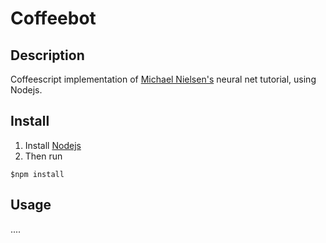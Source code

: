 # Coffeebot

## Description
Coffeescript implementation of [Michael Nielsen's](http://neuralnetworksanddeeplearning.com/chap1.html) neural net tutorial, using Nodejs.

## Install

1. Install [Nodejs](https://nodejs.org/en/)
2. Then run
```
$npm install
```

## Usage

....
